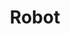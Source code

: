 ---
word: "true"

title: "Robot"

categories: ['']

tags: ['Robot']

arwords: 'الإنسان الآلي'

arexps: []

enwords: ['Robot']

enexps: []

arlexicons: 'أ'

enlexicons: 'R'

authors: ['Ruqayya Roshdy']

translators: ['']

citations: 'مقدمة في حوسبة اللغة العربية'

sources: 'مركز الملك عبدالله بن عبدالعزيز الدولي لخدمة اللغة العربية'

slug: ""
---